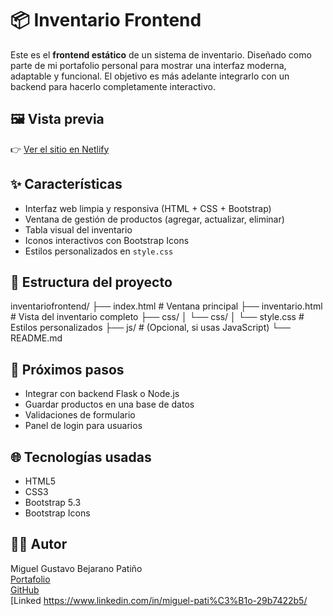 # 📦 Inventario Frontend

Este es el **frontend estático** de un sistema de inventario. Diseñado como parte de mi portafolio personal para mostrar una interfaz moderna, adaptable y funcional. El objetivo es más adelante integrarlo con un backend para hacerlo completamente interactivo.

## 🖼 Vista previa

👉 [Ver el sitio en Netlify](https://inventariofrontend.netlify.app)

## ✨ Características

- Interfaz web limpia y responsiva (HTML + CSS + Bootstrap)
- Ventana de gestión de productos (agregar, actualizar, eliminar)
- Tabla visual del inventario
- Iconos interactivos con Bootstrap Icons
- Estilos personalizados en `style.css`

## 📁 Estructura del proyecto

inventariofrontend/
├── index.html # Ventana principal
├── inventario.html # Vista del inventario completo
├── css/
│ └── css/
│ └── style.css # Estilos personalizados
├── js/ # (Opcional, si usas JavaScript)
└── README.md


## 🚀 Próximos pasos

- Integrar con backend Flask o Node.js
- Guardar productos en una base de datos
- Validaciones de formulario
- Panel de login para usuarios

## 🌐 Tecnologías usadas

- HTML5
- CSS3
- Bootstrap 5.3
- Bootstrap Icons

## 🧑‍💻 Autor

Miguel Gustavo Bejarano Patiño  
[Portafolio](https://portafolio-desarrollador.netlify.app)  
[GitHub](https://github.com/mipa57)  
[Linked
https://www.linkedin.com/in/miguel-pati%C3%B1o-29b7422b5/
